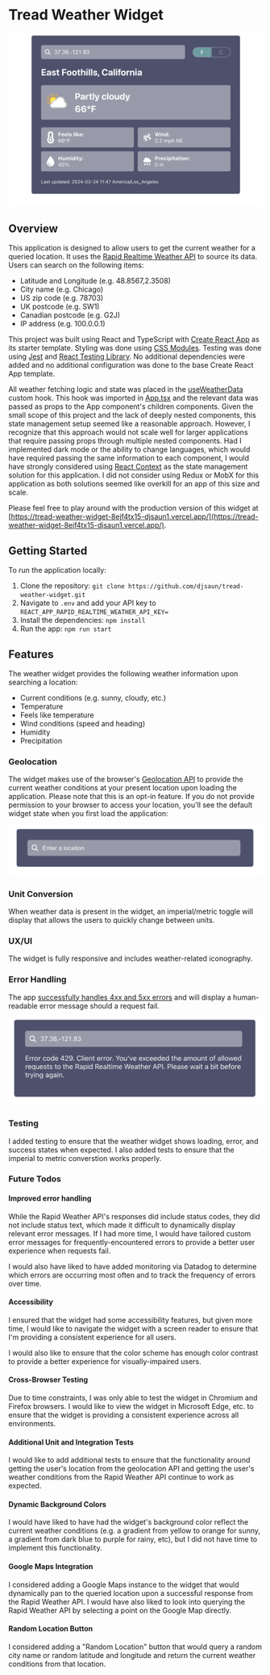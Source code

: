 # Tread Weather Widget

<img src="./public/tread_weather_widget.png" alt="Tread weather widget">

## Overview

This application is designed to allow users to get the current weather for a queried location. It uses the [Rapid Realtime Weather API](https://rapidapi.com/weatherapi/api/weatherapi-com/) to source its data. Users can search on the following items:
- Latitude and Longitude (e.g. 48.8567,2.3508)
- City name (e.g. Chicago)
- US zip code (e.g. 78703)
- UK postcode (e.g. SW1)
- Canadian postcode (e.g. G2J)
- IP address (e.g. 100.0.0.1)

This project was built using React and TypeScript with [Create React App](https://github.com/facebook/create-react-app) as its starter template. Styling was done using [CSS Modules](https://github.com/css-modules/css-modules). Testing was done using [Jest](https://jestjs.io/) and [React Testing Library](https://testing-library.com/). No additional dependencies were added and no additional configuration was done to the base Create React App template.

All weather fetching logic and state was placed in the [useWeatherData](https://github.com/djsaun/tread-weather-widget/blob/main/src/hooks/useWeatherData.tsx) custom hook. This hook was imported in [App.tsx](https://github.com/djsaun/tread-weather-widget/blob/main/src/App.tsx) and the relevant data was passed as props to the App component's children components. Given the small scope of this project and the lack of deeply nested components, this state management setup seemed like a reasonable approach. However, I recognize that this approach would not scale well for larger applications that require passing props through multiple nested components. Had I implemented dark mode or the ability to change languages, which would have required passing the same information to each component, I would have strongly considered using [React Context](https://react.dev/learn/passing-data-deeply-with-context) as the state management solution for this application. I did not consider using Redux or MobX for this application as both solutions seemed like overkill for an app of this size and scale.

Please feel free to play around with the production version of this widget at [https://tread-weather-widget-8ejf4tx15-djsaun1.vercel.app/](https://tread-weather-widget-8ejf4tx15-djsaun1.vercel.app/).

## Getting Started

To run the application locally:

1. Clone the repository: `git clone https://github.com/djsaun/tread-weather-widget.git`
2. Navigate to `.env` and add your API key to `REACT_APP_RAPID_REALTIME_WEATHER_API_KEY=`
3. Install the dependencies: `npm install`
4. Run the app: `npm run start`

## Features
The weather widget provides the following weather information upon searching a location:
- Current conditions (e.g. sunny, cloudy, etc.)
- Temperature
- Feels like temperature
- Wind conditions (speed and heading)
- Humidity
- Precipitation

### Geolocation
The widget makes use of the browser's [Geolocation API](https://developer.mozilla.org/en-US/docs/Web/API/Geolocation_API) to provide the current weather conditions at your present location upon loading the application. Please note that this is an opt-in feature. If you do not provide permission to your browser to access your location, you'll see the default widget state when you first load the application:

<img src="./public/tread_weather_widget_no_data.png" alt="Weather widget without data" />

### Unit Conversion
When weather data is present in the widget, an imperial/metric toggle will display that allows the users to quickly change between units.

### UX/UI 
The widget is fully responsive and includes weather-related iconography.

### Error Handling
The app [successfully handles 4xx and 5xx errors](https://github.com/djsaun/tread-weather-widget/blob/main/src/hooks/useWeatherData.tsx#L68-L88) and will display a human-readable error message should a request fail.

<img src="./public/tread_weather_widget_error.png" alt="Weather widget with error" />

### Testing
I added testing to ensure that the weather widget shows loading, error, and success states when expected. I also added tests to ensure that the imperial to metric converstion works properly.

### Future Todos

#### Improved error handling
While the Rapid Weather API's responses did include status codes, they did not include status text, which made it difficult to dynamically display relevant error messages. If I had more time, I would have tailored custom error messages for frequently-encountered errors to provide a better user experience when requests fail.

I would also have liked to have added monitoring via Datadog to determine which errors are occurring most often and to track the frequency of errors over time.

#### Accessibility
I ensured that the widget had some accessibility features, but given more time, I would like to navigate the widget with a screen reader to ensure that I'm providing a consistent experience for all users.

I would also like to ensure that the color scheme has enough color contrast to provide a better experience for visually-impaired users.

#### Cross-Browser Testing
Due to time constraints, I was only able to test the widget in Chromium and Firefox browsers. I would like to view the widget in Microsoft Edge, etc. to ensure that the widget is providing a consistent experience across all environments.

#### Additional Unit and Integration Tests
I would like to add additional tests to ensure that the functionality around getting the user's location from the geolocation API and getting the user's weather conditions from the Rapid Weather API continue to work as expected.

#### Dynamic Background Colors
I would have liked to have had the widget's background color reflect the current weather conditions (e.g. a gradient from yellow to orange for sunny, a gradient from dark blue to purple for rainy, etc), but I did not have time to implement this functionality.

#### Google Maps Integration
I considered adding a Google Maps instance to the widget that would dynamically pan to the queried location upon a successful response from the Rapid Weather API. I would have also liked to look into querying the Rapid Weather API by selecting a point on the Google Map directly.

#### Random Location Button
I considered adding a "Random Location" button that would query a random city name or random latitude and longitude and return the current weather conditions from that location.